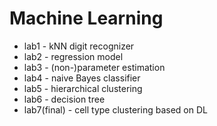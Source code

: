 # Machine Learning

- lab1 - kNN digit recognizer
- lab2 - regression model
- lab3 - (non-)parameter estimation
- lab4 - naive Bayes classifier
- lab5 - hierarchical clustering
- lab6 - decision tree
- lab7(final) - cell type clustering based on DL
